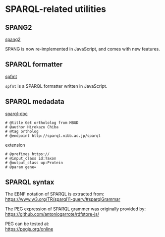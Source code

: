 # SPARQL-related utilities

## SPANG2

[spang2](https://github.com/hchiba1/sparql-utils/tree/master/spang2)

SPANG is now re-implemented in JavaScript, and comes with new features.

## SPARQL formatter

[spfmt](https://github.com/hchiba1/sparql-utils/tree/master/spfmt)

`spfmt` is a SPARQL formatter written in JavaScript.

## SPARQL medadata
[sparql-doc](https://github.com/ldodds/sparql-doc)
```
# @title Get orthololog from MBGD
# @author Hirokazu Chiba
# @tag ortholog
# @endpoint http://sparql.nibb.ac.jp/sparql
```
extension
```
# @prefixes https://
# @input_class id:Taxon
# @output_class up:Protein
# @param gene=
```

## SPARQL syntax
The EBNF notation of SPARQL is extracted from:<br>
https://www.w3.org/TR/sparql11-query/#sparqlGrammar

The PEG expression of SPARQL grammer was originally provided by:<br>
https://github.com/antoniogarrote/rdfstore-js/

PEG can be tested at:<br>
https://pegjs.org/online
